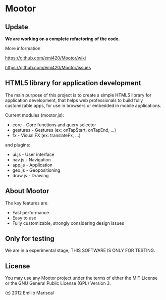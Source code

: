 
# Mootor

## Update

**We are working on a complete refactoring of the code.**

More information:

https://github.com/emi420/Mootor/wiki

https://github.com/emi420/Mootor/issues

## HTML5 library for application development

The main purpose of this project is to create a simple HTML5 library for application development, that helps web professionals to build fully customizable apps, for use in browsers or embedded in mobile applications.

Current modules (mootor.js):

* core - Core functions and query selector
* gestures - Gestures (ex: onTapStart, onTapEnd, ...)
* fx - Visual FX (ex: translateFx, ...)

and plugins:

* ui.js   - User interface
* nav.js  - Navigation
* app.js  - Application
* geo.js  - Geopositioning
* draw.js - Drawing

## About Mootor

The key features are:

* Fast performance
* Easy to use
* Fully customizable, strongly considering design issues

## Only for testing

We are in a experimental stage, THIS SOFTWARE IS ONLY FOR TESTING.

## License

You may use any Mootor project under the terms of either the MIT License or the GNU General Public License (GPL) Version 3.

(c) 2012 Emilio Mariscal
